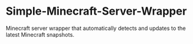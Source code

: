 # Simple-Minecraft-Server-Wrapper
Minecraft server wrapper that automatically detects and updates to the latest Minecraft snapshots.
